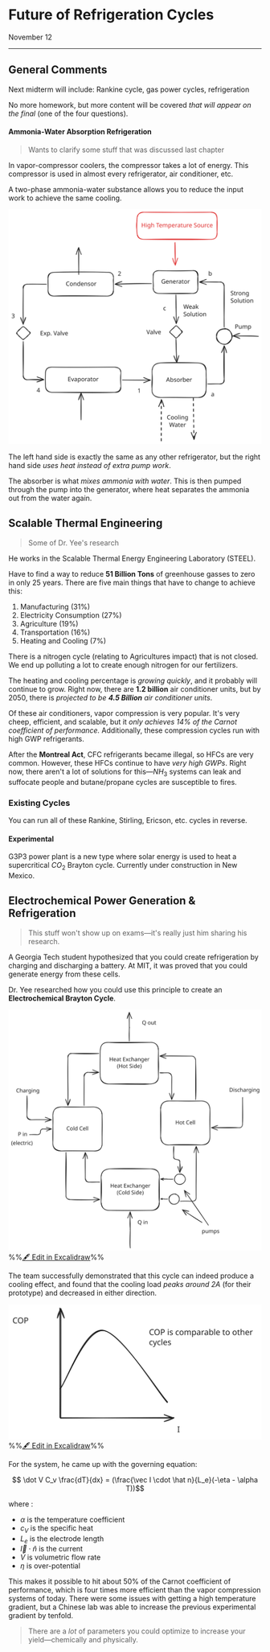 # Future of Refrigeration Cycles

November 12

--- 

## General Comments

Next midterm will include: Rankine cycle, gas power cycles, refrigeration

No more homework, but more content will be covered *that will appear on the final* (one of the four questions).


#### Ammonia-Water Absorption Refrigeration

> Wants to clarify some stuff that was discussed last chapter

In vapor-compressor coolers, the compressor takes a lot of energy. This compressor is used in almost every refrigerator, air conditioner, etc.

A two-phase ammonia-water substance allows you to reduce the input work to achieve the same cooling.

![](../../media/excalidraw/excalidraw-2024-11-09-10.09.41.excalidraw.svg)


The left hand side is exactly the same as any other refrigerator, but the right hand side *uses heat instead of extra pump work*. 

The absorber is what *mixes ammonia with water*. This is then pumped through the pump into the generator, where heat separates the ammonia out from the water again. 


## Scalable Thermal Engineering

> Some of Dr. Yee's research

He works in the Scalable Thermal Energy Engineering Laboratory (STEEL).

Have to find a way to reduce **51 Billion Tons** of greenhouse gasses to zero in only 25 years. There are five main things that have to change to achieve this:

1. Manufacturing (31%)
2. Electricity Consumption (27%)
3. Agriculture (19%)
4. Transportation (16%)
5. Heating and Cooling (7%)

There is a nitrogen cycle (relating to Agricultures impact) that is not closed. We end up polluting a lot to create enough nitrogen for our fertilizers. 

The heating and cooling percentage is *growing quickly*, and it probably will continue to grow. Right now, there are **1.2 billion** air conditioner units, but by 2050, there is *projected to be **4.5 Billion** air conditioner units*. 

Of these air conditioners, vapor compression is very popular. It's very cheep, efficient, and scalable, but it *only achieves 14% of the Carnot coefficient of performance.* Additionally, these compression cycles run with high GWP refrigerants. 

After the **Montreal Act**, CFC refrigerants became illegal, so HFCs are very common. However, these HFCs continue to have *very high GWPs*. Right now, there aren't a lot of solutions for this—$NH_3$ systems can leak and suffocate people and butane/propane cycles are susceptible to fires.

### Existing Cycles

You can run all of these Rankine, Stirling, Ericson, etc. cycles in reverse.

#### Experimental
G3P3 power plant is a new type where solar energy is used to heat a supercritical $CO_2$ Brayton cycle. Currently under construction in New Mexico.

## Electrochemical Power Generation & Refrigeration 


> This stuff won't show up on exams—it's really just him sharing his research.

A Georgia Tech student hypothesized that you could create refrigeration by charging and discharging a battery. At MIT, it was proved that you could generate energy from these cells.

Dr. Yee researched how you could use this principle to create an **Electrochemical Brayton Cycle**. 

![](../../media/excalidraw/excalidraw-2024-11-12-14.45.07.excalidraw.svg)
%%[🖋 Edit in Excalidraw](../../media/excalidraw/excalidraw-2024-11-12-14.45.07.excalidraw.md)%%

The team successfully demonstrated that this cycle can indeed produce a cooling effect, and found that the cooling load *peaks around 2A* (for their prototype) and decreased in either direction.

![](../../media/excalidraw/excalidraw-2024-11-12-14.50.41.excalidraw.svg)
%%[🖋 Edit in Excalidraw](../../media/excalidraw/excalidraw-2024-11-12-14.50.41.excalidraw.md)%%

For the system, he came up with the governing equation:

$$ \dot V C_v \frac{dT}{dx} = (\frac{\vec I \cdot \hat n}{L_e}(-\eta - \alpha T))$$

where :
- $\alpha$ is the temperature coefficient
- $c_V$ is the specific heat
- $L_e$ is the electrode length
- $\vec I \cdot \hat n$ is the current
- $\dot V$ is volumetric flow rate
- $\eta$ is over-potential

This makes it possible to hit about 50% of the Carnot coefficient of performance, which is four times more efficient than the vapor compression systems of today. There were some issues with getting a high temperature gradient, but a Chinese lab was able to increase the previous experimental gradient by tenfold.

> There are a *lot* of parameters you could optimize to increase your yield—chemically and physically.





